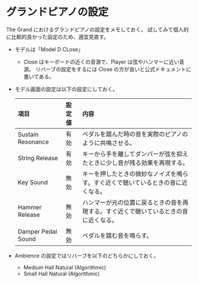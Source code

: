 # グランドピアノの設定

The Grand におけるグランドピアノの設定をメモしておく。
試してみて個人的に比較的良かった設定のため、適宜見直す。

- モデルは「Model D CLose」
  - Close はキーボードの近くの音源で、Player は弦やハンマーに近い音源。
    リバーブの設定をするには Close の方が良いと公式ドキュメントに書いてある。
- モデル画面の設定は以下の設定にしておく。

  | 項目               | 設定値 | 内容                                                                                 |
  | :----------------- | :----- | :----------------------------------------------------------------------------------- |
  | Sustain Resonance  | 有効   | ペダルを踏んだ時の音を実際のピアノのように共鳴させる。                               |
  | String Release     | 有効   | キーから手を離してダンパーが弦を抑えたときに少し音が残る効果を再現する。             |
  | Key Sound          | 無効   | キーを押したときの微妙なノイズを鳴らす。すぐ近くで聴いているときの音に近くなる。     |
  | Hammer Release     | 無効   | ハンマーが元の位置に戻るときの音を再現する。すぐ近くで聴いているときの音に近くなる。 |
  | Damper Pedal Sound | 無効   | ペダルを踏む音を鳴らす。                                                             |

- Ambience の設定ではリバーブを以下のどちらかにしておく。
  - Medium Hall Natural (Algorithmic)
  - Small Hall Natural (Algorithmic)
